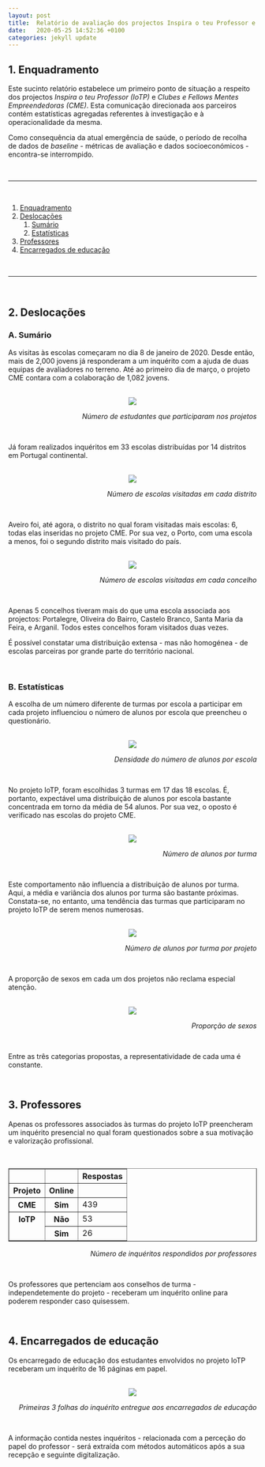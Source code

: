 ```yaml
---
layout: post
title:  Relatório de avaliação dos projectos Inspira o teu Professor e Clubes e Fellows Mentes Empreendedoras
date:   2020-05-25 14:52:36 +0100
categories: jekyll update
---
```


<h2 id="1">1. Enquadramento</h2>

Este sucinto relatório estabelece um primeiro ponto de situação a respeito dos projectos *Inspira o teu Professor (IoTP)* e *Clubes e Fellows Mentes Empreendedoras (CME)*. Esta comunicação direcionada aos parceiros contém estatísticas agregadas referentes à investigação e à operacionalidade da mesma.

Como consequência da atual emergência de saúde, o período de recolha de dados de *baseline* - métricas de avaliação e dados socioeconómicos - encontra-se interrompido.

<br>

---

<br>

1. [Enquadramento](#1)
2. [Deslocações](#2)
    1. [Sumário](#2A)
    2. [Estatísticas](#2B)
3. [Professores](#3)
4. [Encarregados de educação](#4)


<br>

---

<br>

<h2 id="2">2. Deslocações</h2>

<h3 id="2A">A. Sumário</h3>

As visitas às escolas começaram no dia 8 de janeiro de 2020. Desde então, mais de 2,000 jovens já responderam a um inquérito com a ajuda de duas equipas de avaliadores no terreno. Até ao primeiro dia de março, o projeto CME contara com a colaboração de 1,082 jovens.

<br>

<div style="text-align:center"><img src="/assets/mentes-relatorio/form_date.png"></div>

<p style="text-align:right"> <em>Número de estudantes que participaram nos projetos</em></p>

<br>

Já foram realizados inquéritos em 33 escolas distribuídas por 14 distritos em Portugal continental.

<br>

<div style="text-align:center"><img src="/assets/mentes-relatorio/districts.png"></div>

<p style="text-align:right"> <em>Número de escolas visitadas em cada distrito</em></p>

<br>

Aveiro foi, até agora, o distrito no qual foram visitadas mais escolas: 6, todas elas inseridas no projeto CME. Por sua vez, o Porto, com uma escola a menos, foi o segundo distrito mais visitado do país.

<br>

<div style="text-align:center"><img src="/assets/mentes-relatorio/municipality.png"></div>

<p style="text-align:right"> <em>Número de escolas visitadas em cada concelho</em></p>

<br>

Apenas 5 concelhos tiveram mais do que uma escola associada aos projectos: Portalegre, Oliveira do Bairro, Castelo Branco, Santa Maria da Feira, e Arganil. Todos estes concelhos foram visitados duas vezes. 

É possível constatar uma distribuição extensa - mas não homogénea - de escolas parceiras por grande parte do território nacional.


<br>

<h3 id="2B">B. Estatísticas</h3>

A escolha de um número diferente de turmas por escola a participar em cada projeto influenciou o número de alunos por escola que preencheu o questionário.

<br>

<div style="text-align:center"><img src="/assets/mentes-relatorio/alunos_escola.png"></div>

<p style="text-align:right"> <em>Densidade do número de alunos por escola</em></p>

<br>

No projeto IoTP, foram escolhidas 3 turmas em 17 das 18 escolas. É, portanto, expectável uma distribuição de alunos por escola bastante concentrada em torno da média de 54 alunos. Por sua vez, o oposto é verificado nas escolas do projeto CME.

<br>

<div style="text-align:center"><img src="/assets/mentes-relatorio/alunos_turma.png"></div>

<p style="text-align:right"> <em>Número de alunos por turma</em></p>

<br>

Este comportamento não influencia a distribuição de alunos por turma. Aqui, a média e variância dos alunos por turma são bastante próximas. Constata-se, no entanto, uma tendência das turmas que participaram no projeto IoTP de serem menos numerosas.

<br>

<div style="text-align:center"><img src="/assets/mentes-relatorio/alunos_turma_itopcme.png"></div>

<p style="text-align:right"> <em>Número de alunos por turma por projeto</em></p>

<br>

A proporção de sexos em cada um dos projetos não reclama especial atenção.

<br>

<div style="text-align:center"><img src="/assets/mentes-relatorio/alunos_sexo.png"></div>

<p style="text-align:right"> <em>Proporção de sexos</em></p>

<br>

Entre as três categorias propostas, a representatividade de cada uma é constante.

<br>

<h2 id="3">3. Professores</h2>

Apenas os professores associados às turmas do projeto IoTP preencheram um inquérito presencial no qual foram questionados sobre a sua motivação e valorização profissional.

<br>

<table border="1" class="dataframe">
  <thead>
    <tr style="text-align: right;">
      <th></th>
      <th></th>
      <th>Respostas</th>
    </tr>
    <tr>
      <th>Projeto</th>
      <th>Online</th>
      <th></th>
    </tr>
  </thead>
  <tbody>
    <tr>
      <th>CME</th>
      <th>Sim</th>
      <td>439</td>
    </tr>
    <tr>
      <th rowspan="2" valign="top">IoTP</th>
      <th>Não</th>
      <td>53</td>
    </tr>
    <tr>
      <th>Sim</th>
      <td>26</td>
    </tr>
  </tbody>
</table>

<p style="text-align:right"> <em>Número de inquéritos respondidos por professores</em></p>

<br>

Os professores que pertenciam aos conselhos de turma - independetemente do projeto - receberam um inquérito online para poderem responder caso quisessem.

<br>


<h2 id="4">4. Encarregados de educação</h2>

Os encarregado de educação dos estudantes envolvidos no projeto IoTP receberam um inquérito de 16 páginas em papel.

<br>

<div style="text-align:center"><img src="/assets/mentes-relatorio/encarregado.png"></div>

<p style="text-align:right"> <em>Primeiras 3 folhas do inquérito entregue aos encarregados de educação</em></p>

<br>

A informação contida nestes inquéritos - relacionada com a perceção do papel do professor - será extraída com métodos automáticos após a sua recepção e seguinte digitalização.

<br>

